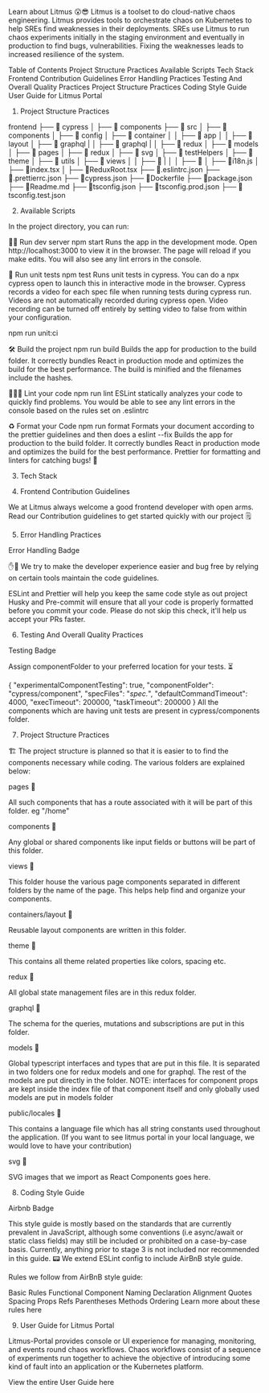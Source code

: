 Learn about Litmus 😮😎
Litmus is a toolset to do cloud-native chaos engineering. Litmus provides tools to orchestrate chaos on Kubernetes to help SREs find weaknesses in their deployments. SREs use Litmus to run chaos experiments initially in the staging environment and eventually in production to find bugs, vulnerabilities. Fixing the weaknesses leads to increased resilience of the system.


Table of Contents
Project Structure Practices
Available Scripts
Tech Stack
Frontend Contribution Guidelines
Error Handling Practices
Testing And Overall Quality Practices
Project Structure Practices
Coding Style Guide
User Guide for Litmus Portal


1. Project Structure Practices

frontend
├── 📁 cypress
│   ├── 📁 components
├── 📁 src
│   ├── 📁 components
│   ├── 📁 config
│   ├── 📁 container
│   │   ├── 📁 app
│   │   ├── 📁 layout
│   ├── 📁 graphql
|   │   ├── 📁 graphql
|   │   ├── 📁 redux
│   ├── 📁 models
│   ├── 📁 pages
│   ├── 📁 redux
│   ├── 📁 svg
│   ├── 📁 testHelpers
│   ├── 📁 theme
│   ├── 📁 utils
│   ├── 📁 views
│   │   ├── 📁 <page-name>
|   │   │   ├── 📁 <page-components>
│   ├── 📃i18n.js
│   ├── 📃index.tsx
│   ├── 📃ReduxRoot.tsx
├── 📃.eslintrc.json
├── 📃.prettierrc.json
├── 📃cypress.json
├── 📃Dockerfile
├── 📃package.json
├── 📃Readme.md
├── 📃tsconfig.json
├── 📃tsconfig.prod.json
├── 📃tsconfig.test.json

2. Available Scripts

In the project directory, you can run:

🐱‍💻 Run dev server
npm start
Runs the app in the development mode.
Open http://localhost:3000 to view it in the browser. The page will reload if you make edits.
You will also see any lint errors in the console.


🔴 Run unit tests
npm test
Runs unit tests in cypress. You can do a npx cypress open to launch this in interactive mode in the browser. Cypress records a video for each spec file when running tests during cypress run. Videos are not automatically recorded during cypress open. Video recording can be turned off entirely by setting video to false from within your configuration.

npm run unit:ci

🛠️ Build the project
npm run build
Builds the app for production to the build folder.
It correctly bundles React in production mode and optimizes the build for the best performance. The build is minified and the filenames include the hashes.


🏴🏴‍☠️ Lint your code
npm run lint
ESLint statically analyzes your code to quickly find problems.
You would be able to see any lint errors in the console based on the rules set on .eslintrc


♻️ Format your Code
npm run format
Formats your document according to the prettier guidelines and then does a eslint --fix Builds the app for production to the build folder.
It correctly bundles React in production mode and optimizes the build for the best performance. Prettier for formatting and linters for catching bugs! 🐛


3. Tech Stack

        


4. Frontend Contribution Guidelines

We at Litmus always welcome a good frontend developer with open arms.
Read our Contribution guidelines to get started quickly with our project 🗒️


5. Error Handling Practices

Error Handling Badge

✋🛑 We try to make the developer experience easier and bug free by relying on certain tools maintain the code guidelines.

ESLint and Prettier will help you keep the same code style as out project
Husky and Pre-commit will ensure that all your code is properly formatted before you commit your code. Please do not skip this check, it'll help us accept your PRs faster.

6. Testing And Overall Quality Practices

Testing Badge

Assign componentFolder to your preferred location for your tests. ⏳

{
    "experimentalComponentTesting": true,
    "componentFolder": "cypress/component",
    "specFiles": "*spec.*",
    "defaultCommandTimeout": 4000,
    "execTimeout": 200000,
    "taskTimeout": 200000
}
All the components which are having unit tests are present in cypress/components folder.


7. Project Structure Practices

🏗️ The project structure is planned so that it is easier to to find the components necessary while coding. The various folders are explained below:

pages 📁

All such components that has a route associated with it will be part of this folder. eg "/home"

components 📁

Any global or shared components like input fields or buttons will be part of this folder.

views 📁

This folder house the various page components separated in different folders by the name of the page. This helps help find and organize your components.

containers/layout 📁

Reusable layout components are written in this folder.

theme 📁

This contains all theme related properties like colors, spacing etc.

redux 📁

All global state management files are in this redux folder.

graphql 📁

The schema for the queries, mutations and subscriptions are put in this folder.

models 📁

Global typescript interfaces and types that are put in this file.
It is separated in two folders one for redux models and one for graphql. The rest of the models are put directly in the folder.
NOTE: interfaces for component props are kept inside the index file of that component itself and only globally used models are put in models folder

public/locales 📁

This contains a language file which has all string constants used throughout the application. (If you want to see litmus portal in your local language, we would love to have your contribution)

svg 📁

SVG images that we import as React Components goes here.


8. Coding Style Guide

Airbnb Badge

This style guide is mostly based on the standards that are currently prevalent in JavaScript, although some conventions (i.e async/await or static class fields) may still be included or prohibited on a case-by-case basis. Currently, anything prior to stage 3 is not included nor recommended in this guide. 📟 We extend ESLint config to include AirBnB style guide.



Rules we follow from AirBnB style guide:

Basic Rules
Functional Component
Naming
Declaration
Alignment
Quotes
Spacing
Props
Refs
Parentheses
Methods
Ordering Learn more about these rules here



9. User Guide for Litmus Portal

Litmus-Portal provides console or UI experience for managing, monitoring, and events round chaos workflows. Chaos workflows consist of a sequence of experiments run together to achieve the objective of introducing some kind of fault into an application or the Kubernetes platform.


View the entire User Guide here


